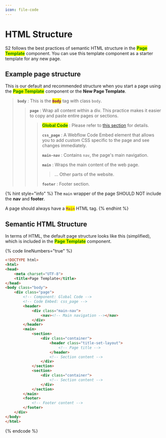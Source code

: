 ```yaml
---
icon: file-code
---
```


# HTML Structure

S2 follows the best practices of semantic HTML structure in the <mark style="color:green;">**Page Template**</mark> component. You can use this template component as a starter template for any new page.



## **Example page structure**

This is our default and recommended structure when you start a page using the <mark style="color:green;">**Page Template**</mark> component or the **New Page Template**.

> **`body`** : This is the <mark style="color:purple;">**`Body`**</mark> tag with class `body`.
>
> > **`page`** : Wrap all content within a div. This practice makes it easier to copy and paste entire pages or sections.
> >
> > > <mark style="color:green;">**Global Code**</mark> : Please refer to [this section](global-code.md) for details.
> > >
> > > **`css_page`** : A Webflow Code Embed element that allows you to add custom CSS specific to the page and see changes immediately.
> > >
> > > **`main-nav`** : Contains `nav`, the page's main navigation.
> > >
> > > **`main`** : Wraps the main content of the web page.
> > >
> > > > ... Other parts of the website.
> > >
> > > **`footer`** : Footer section.

{% hint style="info" %}
The `main` wrapper of the page SHOULD NOT include the **nav** and **footer**.

A page should always have a <mark style="color:purple;">`Main`</mark> HTML tag.
{% endhint %}



## Semantic HTML Structure

In terms of HTML, the default page structure looks like this (simplified), which is included in the <mark style="color:green;">**Page Template**</mark> component.

{% code lineNumbers="true" %}
```html
<!DOCTYPE html>
<html>
<head>
    <meta charset="UTF-8">
    <title>Page Template</title>
</head>
<body class="body">
    <div class="page">
        <!-- Component: Global Code -->
        <!-- Code Embed: css_page -->
        <header>
            <div class="main-nav">
                <nav><!-- Main navigation --></nav>
            </div>
        </header>
        <main>
            <section>
                <div class="container">
                    <header class="title-set-layout">
                        <!-- Page title -->
                    </header>
                    <!-- Section content -->
                </div>
            </section>
            <section>
                <div class="container">
                    <!-- Section content -->
                </div>
            </section>
        </main>
        <footer>
            <!-- Footer content -->
        </footer>
    </div>
</body>
</html>
```
{% endcode %}



